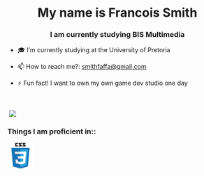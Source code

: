 <h1 align="center">My name is Francois Smith</h1>
<h3 align="center">I am currently studying BIS Multimedia</h3>


- 🎓 I’m currently studying at the University of Pretoria


- 📫 How to reach me?: smithfaffa@gmail.com

- ⚡ Fun fact! I want to own my own game dev studio one day

<br/>

<p>&nbsp;<img align="center" src="https://github-readme-stats.vercel.app/api/top-langs?username=shadowslayerza&show_icons=true&theme=tokyonight&locale=en" /></p>

<h3 align="left">Things I am proficient in::</h3>

<p>
  <img src="https://raw.githubusercontent.com/devicons/devicon/master/icons/css3/css3-original-wordmark.svg" alt="css3" width="60" height="60"/> 
  <img src="https://raw.githubusercontent.com/devicons/devicon/master/icons/javascript/javascript-original.svg" alt="javascript" width="60" height="60/> 
  <img src="https://raw.githubusercontent.com/devicons/devicon/master/icons/html5/html5-original-wordmark.svg" alt="html5" width="60" height="60/> 
  <img src="https://www.vectorlogo.zone/logos/adobe_illustrator/adobe_illustrator-icon.svg" alt="illustrator" width="60" height="60/> 
  <img src="https://raw.githubusercontent.com/devicons/devicon/master/icons/cplusplus/cplusplus-original.svg" alt="cplusplus" width="60" height="60/> 
  <img src="https://raw.githubusercontent.com/devicons/devicon/master/icons/photoshop/photoshop-line.svg" alt="photoshop" width="60" height="60/> 
  <img src="https://www.vectorlogo.zone/logos/git-scm/git-scm-icon.svg" alt="git" width="60" height="60/>
</p>

<p><img align="left" src="https://github-readme-stats.vercel.app/api?username=ShadowSlayerZA></p>
